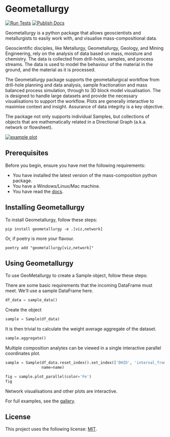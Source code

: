 # Geometallurgy

[![Run Tests](https://github.com/Elphick/mass-composition/actions/workflows/poetry_build_and_test.yml/badge.svg?branch=main)](https://github.com/Elphick/mass-composition/actions/workflows/poetry_build_and_test.yml)
[![Publish Docs](https://github.com/Elphick/mass-composition/actions/workflows/poetry_sphinx_docs_to_gh_pages.yml/badge.svg?branch=main)](https://github.com/Elphick/mass-composition/actions/workflows/poetry_sphinx_docs_to_gh_pages.yml)

Geometallurgy is a python package that allows geoscientists and metallurgists to easily work with, and visualise
mass-compositional data.

Geoscientific disciples, like Metallurgy, Geometallurgy, Geology, and Mining Engineering, rely on the analysis of
data based on mass, moisture and chemistry.  The data is collected from drill-holes, samples, and process streams.
The data is used to model the behaviour of the material in the ground, and the material as it is processed.

The Geometallurgy package supports the geometallurgical workflow from drill-hole planning and data analysis, 
sample fractionation and mass balanced process simulation, through to 3D block model visualisation.
The is designed to handle large datasets and provide the necessary visualisations to support the workflow.
Plots are generally interactive to maximise context and insight. Assurance of data integrity is a key objective.

The package not only supports individual Samples, but collections of objects that are 
mathematically related in a Directional Graph (a.k.a. network or flowsheet).


[![example plot](https://elphick.github.io/mass-composition/_static/example_plot.png)](https://elphick.github.io/mass-composition/_static/example_plot.html)

## Prerequisites

Before you begin, ensure you have met the following requirements:
* You have installed the latest version of the mass-composition python package.
* You have a Windows/Linux/Mac machine.
* You have read the [docs](https://elphick.github.io/geometallurgy).

## Installing Geometallurgy

To install Geometallurgy, follow these steps:

```
pip install geometallurgy -e .[viz,network]
```

Or, if poetry is more your flavour.

```
poetry add "geometallurgy[viz,network]"
```

## Using Geometallurgy

To use GeoMetallurgy to create a Sample object, follow these steps:

There are some basic requirements that the incoming DataFrame must meet.  We'll use a sample DataFrame here.

```python    
df_data = sample_data()
```

Create the object

```python
sample = Sample(df_data)
```

It is then trivial to calculate the weight average aggregate of the dataset.

```python
sample.aggregate()
```

Multiple composition analytes can be viewed in a single interactive parallel coordinates plot.

```python
sample = Sample(df_data.reset_index().set_index(['DHID', 'interval_from', 'interval_to']),
                name=name)

fig = sample.plot_parallel(color='Fe')
fig
```


Network visualisations and other plots are interactive.

For full examples, see the [gallery](/auto_examples/examples/index).

## License

This project uses the following license: [MIT](/license/license).

